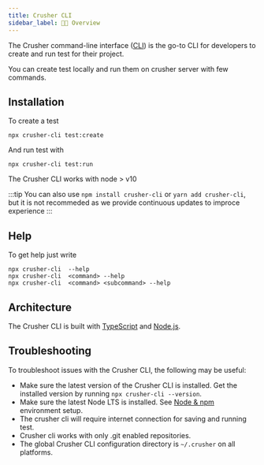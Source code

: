```yaml
---
title: Crusher CLI
sidebar_label: 🧑‍🚀 Overview
---
```


<head>
  <title>Cruhser CLI : Crusher Docs</title>
  <meta
    name="description"
    content="Crusher.dev"
  />
</head>

The Crusher command-line interface ([CLI](/docs/reference/glossary#cli)) is the go-to CLI for developers to create and run test for their project.

You can create test locally and run them on crusher server with few commands.

## Installation



To create a test
```shell
npx crusher-cli test:create
```

And run test with

```shell
npx crusher-cli test:run
```
 The Crusher CLI works with node > v10


:::tip
You can also use `npm install crusher-cli` or `yarn add crusher-cli`, but it is not recommeded as we provide continuous updates to improce  experience
:::

## Help

To get help just write

```shell
npx crusher-cli  --help
npx crusher-cli  <command> --help
npx crusher-cli  <command> <subcommand> --help
```

<!-- TODO: image? -->

## Architecture

The Crusher CLI is built with [TypeScript](/docs/reference/glossary#typescript) and [Node.js](/docs/reference/glossary#node).

## Troubleshooting

To troubleshoot issues with the Crusher CLI, the following may be useful:

- Make sure the latest version of the Crusher CLI is installed. Get the installed version by running `npx crusher-cli --version`.
- Make sure the latest Node LTS is installed. See [Node & npm](/docs/intro/environment#node-npm) environment setup.
- The crusher cli will require internet connection for saving and running test.
- Crusher cli works with only .git enabled repositories.
- The global Crusher CLI configuration directory is `~/.crusher` on all platforms.